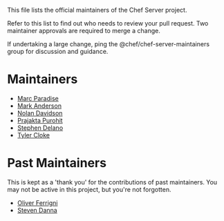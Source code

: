 This file lists the official maintainers of the Chef Server project.

Refer to this list to find out who needs to review your pull request.  Two maintainer approvals are required to merge a change.

If undertaking a large change, ping the @chef/chef-server-maintainers group for discussion and guidance.

# Maintainers

- [Marc Paradise](https://github.com/marcparadise)
- [Mark Anderson](https://github.com/markan)
- [Nolan Davidson](https://github.com/nsdavidson)
- [Prajakta Purohit](https://github.com/prajaktapurohit)
- [Stephen Delano](https://github.com/sdelano)
- [Tyler Cloke](https://github.com/tylercloke)

# Past Maintainers

This is kept as a 'thank you' for the contributions of past maintainers.   You may not be active in this project, but you're not forgotten.

- [Oliver Ferrigni](https://github.com/oferrigni)
- [Steven Danna](https://github.com/stevendanna)
